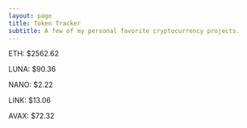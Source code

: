 ```yaml
---
layout: page
title: Token Tracker
subtitle: A few of my personal favorite cryptocurrency projects.
---
```


<!--BEGINCRYPTOINPUT-->
ETH: $2562.62

LUNA: $90.36

NANO: $2.22

LINK: $13.06

AVAX: $72.32

<!--ENDCRYPTOINPUT-->
